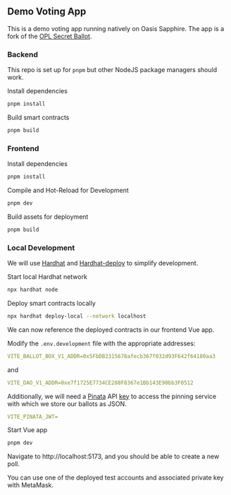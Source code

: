 ## Demo Voting App

This is a demo voting app running natively on Oasis Sapphire. The app is a fork
of the [OPL Secret Ballot](https://github.com/oasisprotocol/playground/tree/main/opl-secret-ballot).

### Backend

This repo is set up for `pnpm` but other NodeJS package managers should work.

Install dependencies
```sh
pnpm install
```

Build smart contracts
```sh
pnpm build
```

### Frontend

Install dependencies

```sh
pnpm install
```

Compile and Hot-Reload for Development
```sh
pnpm dev
```

Build assets for deployment
```sh
pnpm build
```

### Local Development

We will use [Hardhat] and [Hardhat-deploy] to simplify development.

Start local Hardhat network
```sh
npx hardhat node
```

Deploy smart contracts locally
```sh
npx hardhat deploy-local --network localhost
```

We can now reference the deployed contracts in our frontend Vue app.

Modify the `.env.development` file with the appropriate addresses:
```yaml
VITE_BALLOT_BOX_V1_ADDR=0x5FbDB2315678afecb367f032d93F642f64180aa3
```
and
```yaml
VITE_DAO_V1_ADDR=0xe7f1725E7734CE288F8367e1Bb143E90bb3F0512
```

Additionally, we will need a [Pinata](https://www.pinata.cloud) API [key](https://docs.pinata.cloud/pinata-api/authentication) to access the pinning
service with which we store our ballots as JSON.

```yaml
VITE_PINATA_JWT=
```

Start Vue app
```sh
pnpm dev
```

Navigate to http://localhost:5173, and you should be able to create a new poll.

You can use one of the deployed test accounts and associated private key with MetaMask.

[Hardhat]: https://hardhat.org/hardhat-runner/docs/getting-started#overview
[Hardhat-deploy]: https://github.com/wighawag/hardhat-deploy
